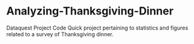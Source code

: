 # Analyzing-Thanksgiving-Dinner
Dataquest Project Code
Quick project pertaining to statistics and figures related to a survey of Thanksgiving dinner. 
